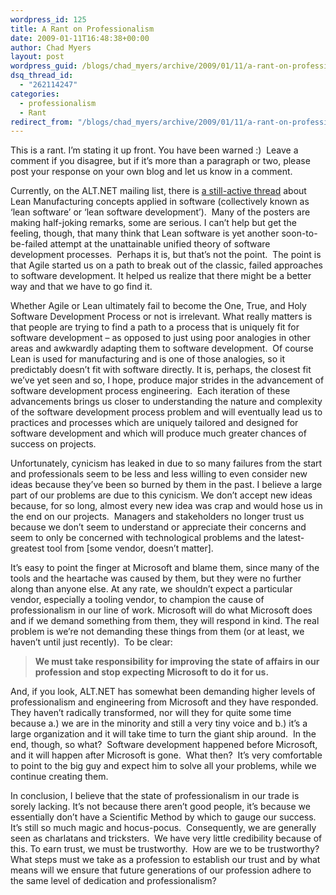 ```yaml
---
wordpress_id: 125
title: A Rant on Professionalism
date: 2009-01-11T16:48:38+00:00
author: Chad Myers
layout: post
wordpress_guid: /blogs/chad_myers/archive/2009/01/11/a-rant-on-professionalism.aspx
dsq_thread_id:
  - "262114247"
categories:
  - professionalism
  - Rant
redirect_from: "/blogs/chad_myers/archive/2009/01/11/a-rant-on-professionalism.aspx/"
---
```

This is a rant. I’m stating it up front. You have been warned :)&#160; Leave a comment if you disagree, but if it’s more than a paragraph or two, please post your response on your own blog and let us know in a comment.

Currently, on the ALT.NET mailing list, there is [a still-active thread](http://tech.groups.yahoo.com/group/altdotnet/message/18856) about Lean Manufacturing concepts applied in software (collectively known as ‘lean software’ or ‘lean software development’).&#160; Many of the posters are making half-joking remarks, some are serious. I can’t help but get the feeling, though, that many think that Lean software is yet another soon-to-be-failed attempt at the unattainable unified theory of software development processes.&#160; Perhaps it is, but that’s not the point.&#160; The point is that Agile started us on a path to break out of the classic, failed approaches to software development. It helped us realize that there might be a better way and that we have to go find it. 

Whether Agile or Lean ultimately fail to become the One, True, and Holy Software Development Process or not is irrelevant. What really matters is that people are trying to find a path to a process that is uniquely fit for software development – as opposed to just using poor analogies in other areas and awkwardly adapting them to software development.&#160; Of course Lean is used for manufacturing and is one of those analogies, so it predictably doesn’t fit with software directly. It is, perhaps, the closest fit we’ve yet seen and so, I hope, produce major strides in the advancement of software development process engineering.&#160; Each iteration of these advancements brings us closer to understanding the nature and complexity of the software development process problem and will eventually lead us to practices and processes which are uniquely tailored and designed for software development and which will produce much greater chances of success on projects.

Unfortunately, cynicism has leaked in due to so many failures from the start and professionals seem to be less and less willing to even consider new ideas because they’ve been so burned by them in the past. I believe a large part of our problems are due to this cynicism. We don&#8217;t accept new ideas because, for so long, almost every new idea was crap and would hose us in the end on our projects.&#160; Managers and stakeholders no longer trust us because we don&#8217;t seem to understand or appreciate their concerns and seem to only be concerned with technological problems and the latest-greatest tool from [some vendor, doesn&#8217;t matter].

It&#8217;s easy to point the finger at Microsoft and blame them, since many of the tools and the heartache was caused by them, but they were no further along than anyone else. At any rate, we shouldn&#8217;t expect a particular vendor, especially a tooling vendor, to champion the cause of professionalism in our line of work. Microsoft will do what Microsoft does and if we demand something from them, they will respond in kind. The real problem is we&#8217;re not demanding these things from them (or at least, we haven&#8217;t until just recently).&#160; To be clear:

> **We must take responsibility for improving the state of affairs in our profession and stop expecting Microsoft to do it for us.**

And, if you look, ALT.NET has somewhat been demanding higher levels of professionalism and engineering from Microsoft and they have responded. They haven&#8217;t radically transformed, nor will they for quite some time because a.) we are in the minority and still a very tiny voice and b.) it&#8217;s a large organization and it will take time to turn the giant ship around.&#160; In the end, though, so what?&#160; Software development happened before Microsoft, and it will happen after Microsoft is gone.&#160; What then?&#160; It’s very comfortable to point to the big guy and expect him to solve all your problems, while we continue creating them.

In conclusion, I believe that the state of professionalism in our trade is sorely lacking. It’s not because there aren’t good people, it’s because we essentially don’t have a Scientific Method by which to gauge our success. It’s still so much magic and hocus-pocus.&#160; Consequently, we are generally seen as charlatans and tricksters.&#160; We have very little credibility because of this. To earn trust, we must be trustworthy.&#160; How are we to be trustworthy? What steps must we take as a profession to establish our trust and by what means will we ensure that future generations of our profession adhere to the same level of dedication and professionalism?